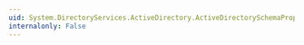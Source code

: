 ```yaml
---
uid: System.DirectoryServices.ActiveDirectory.ActiveDirectorySchemaPropertyCollection.OnRemoveComplete(System.Int32,System.Object)
internalonly: False
---
```

